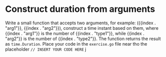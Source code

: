 # Construct duration from arguments

Write a small function that accepts two arguments, for example: ({{index . "arg1"}}, {{index . "arg2"}}), construct a time instant based on them, where {{index . "arg1"}} is the number of {{index . "type1"}}, while {{index . "arg2"}} is the number of {{index . "type2"}}. The function returns the result as `time.Duration`. Place your code in the `exercise.go` file near tho the placeholder `// INSERT YOUR CODE HERE`
j